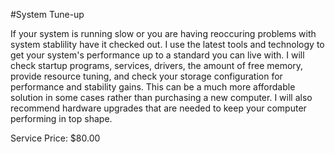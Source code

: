 #System Tune-up

If your system is running slow or you are having reoccuring problems with system stablility have it checked out.  I use the latest tools and technology to get your system's performance up to a standard you can live with. I will check startup programs, services, drivers, the amount of free memory, provide resource tuning, and check your storage configuration for performance and stability gains. This can be a much more affordable solution in some cases rather than purchasing a new computer. I will also recommend hardware upgrades that are needed to keep your computer performing in top shape.

Service Price: $80.00